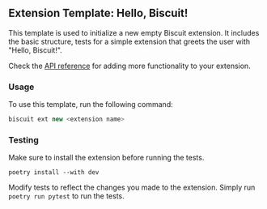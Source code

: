 ## Extension Template: Hello, Biscuit!

This template is used to initialize a new empty Biscuit extension. It includes the basic structure, tests for a simple extension that greets the user with "Hello, Biscuit!".

Check the [API reference](https://tomlin7.github.io/biscuit/api/app) for adding more functionality to your extension.

### Usage

To use this template, run the following command:

```cs
biscuit ext new <extension name>
```

### Testing

Make sure to install the extension before running the tests.

```
poetry install --with dev
```

Modify tests to reflect the changes you made to the extension. Simply run `poetry run pytest` to run the tests.

<!--

### Publishing

To publish the extension, run the following command:

```cs
biscuit ext publish
```

### Installing

To install the extension, run the following command:

```cs
biscuit ext install <extension name>
```

-->
